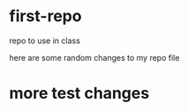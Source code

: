 # first-repo
repo to use in class

here are some random changes to my repo file

# more test changes